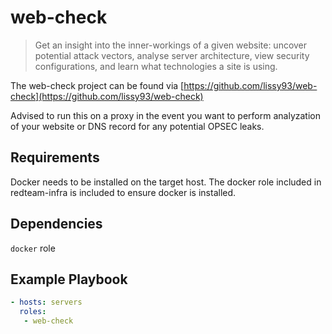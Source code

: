 web-check
=========

> Get an insight into the inner-workings of a given website: uncover potential attack vectors, analyse server architecture, view security configurations, and learn what technologies a site is using.

The web-check project can be found via [https://github.com/lissy93/web-check](https://github.com/lissy93/web-check)

Advised to run this on a proxy in the event you want to perform analyzation of your website or DNS record for any potential OPSEC leaks.

Requirements
------------

Docker needs to be installed on the target host. The docker role included in redteam-infra is included to ensure docker is installed.

Dependencies
------------

`docker` role

Example Playbook
----------------

```yml
- hosts: servers
  roles:
   - web-check
```
